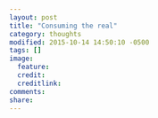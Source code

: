 ```yaml
---
layout: post
title: "Consuming the real"
category: thoughts
modified: 2015-10-14 14:50:10 -0500
tags: []
image:
  feature: 
  credit: 
  creditlink: 
comments: 
share: 
---
```

